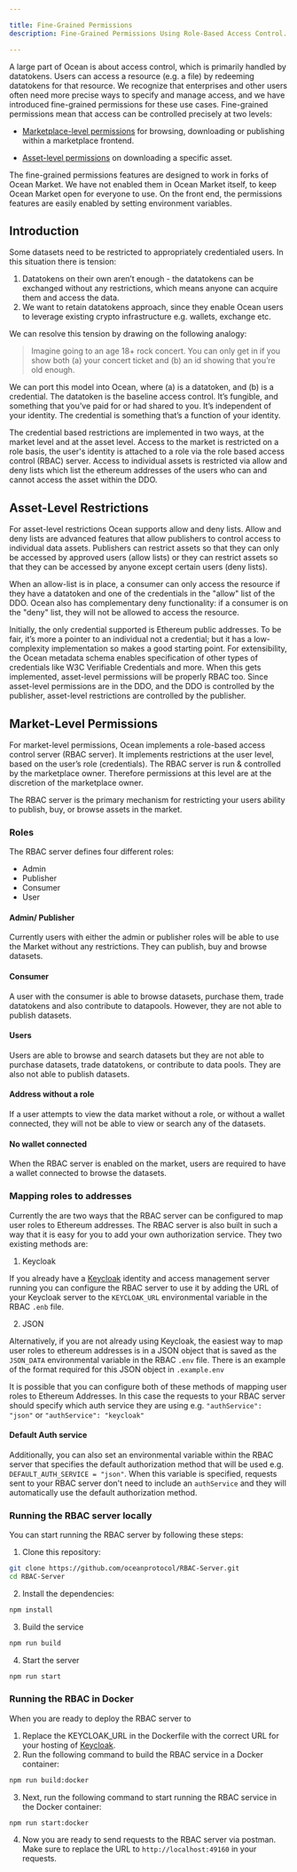 ```yaml
---

title: Fine-Grained Permissions 
description: Fine-Grained Permissions Using Role-Based Access Control. You can Control who can publish, buy or browse data

---
```



A large part of Ocean is about access control, which is primarily handled by datatokens. Users can access a resource (e.g. a file) by redeeming datatokens for that resource. We recognize that enterprises and other users often need more precise ways to specify and manage access, and we have introduced fine-grained permissions for these use cases. 
Fine-grained permissions mean that access can be controlled precisely at two levels:

- [Marketplace-level permissions](./market-level-permissions) for browsing, downloading or publishing within a marketplace frontend.

- [Asset-level permissions](./asset-level-permissions) on downloading a specific asset.

The fine-grained permissions features are designed to work in forks of Ocean Market. We have not enabled them in Ocean Market itself, to keep Ocean Market open for everyone to use. On the front end, the permissions features are easily enabled by setting environment variables.

## Introduction

Some datasets need to be restricted to appropriately credentialed users. In this situation there is tension:

1. Datatokens on their own aren’t enough - the datatokens can be exchanged without any restrictions, which means anyone can acquire them and access the data. 
2. We want to retain datatokens approach, since they enable Ocean users to leverage existing crypto infrastructure e.g. wallets, exchange etc.

We can resolve this tension by drawing on the following analogy:

> Imagine going to an age 18+ rock concert. You can only get in if you show both (a) your concert ticket and (b) an id showing that you’re old enough. 

We can port this model into Ocean, where (a) is a datatoken, and (b) is a credential. The datatoken is the baseline access control. It’s fungible, and something that you’ve paid for or had shared to you. It’s independent of your identity. The credential is something that’s a function of your identity. 

The credential based restrictions are implemented in two ways, at the market level and at the asset level. Access to the market is restricted on a role basis, the user's identity is attached to a role via the role based access control (RBAC) server. Access to individual assets is restricted via allow and deny lists which list the ethereum addresses of the users who can and cannot access the asset within the DDO.

## Asset-Level Restrictions

For asset-level restrictions Ocean supports allow and deny lists. Allow and deny lists are advanced features that allow publishers to control access to individual data assets. Publishers can restrict assets so that they can only be accessed by approved users (allow lists) or they can restrict assets so that they can be accessed by anyone except certain users (deny lists). 

When an allow-list is in place, a consumer can only access the resource if they have a datatoken and one of the credentials in the "allow" list of the DDO. Ocean also has complementary deny functionality: if a consumer is on the "deny" list, they will not be allowed to access the resource. 

Initially, the only credential supported is Ethereum public addresses. To be fair, it’s more a pointer to an individual not a credential; but it has a low-complexity implementation so makes a good starting point. For extensibility, the Ocean metadata schema enables specification of  other types of credentials like W3C Verifiable Credentials and more. When this gets implemented, asset-level permissions will be properly RBAC too. 
Since asset-level permissions are in the DDO, and the DDO is controlled by the publisher, asset-level restrictions are controlled by the publisher.


## Market-Level Permissions

For market-level permissions, Ocean implements a role-based access control server (RBAC server). It implements restrictions at the user level, based on the user’s role (credentials). The RBAC server is run & controlled by the marketplace owner. Therefore permissions at this level are at the discretion of the marketplace owner. 

The RBAC server is the primary mechanism for restricting your users ability to publish, buy, or browse assets in the market.  

### Roles

The RBAC server defines four different roles: 

- Admin
- Publisher
- Consumer
- User

#### Admin/ Publisher

Currently users with either the admin or publisher roles will be able to use the Market without any restrictions. They can publish, buy and browse datasets. 

#### Consumer

A user with the consumer is able to browse datasets, purchase them, trade datatokens and also contribute to datapools. However, they are not able to publish datasets. 

#### Users

Users are able to browse and search datasets but they are not able to purchase datasets, trade datatokens, or contribute to data pools. They are also not able to publish datasets. 

#### Address without a role

If a user attempts to view the data market without a role, or without a wallet connected, they will not be able to view or search any of the datasets. 


#### No wallet connected

When the RBAC server is enabled on the market, users are required to have a wallet connected to browse the datasets.


### Mapping roles to addresses 

Currently the are two ways that the RBAC server can be configured to map user roles to Ethereum addresses. The RBAC server is also built in such a way that it is easy for you to add your own authorization service. They two existing methods are: 

1. Keycloak

If you already have a [Keycloak](https://www.keycloak.org/) identity and access management server running you can configure the RBAC server to use it by adding the URL of your Keycloak server to the `KEYCLOAK_URL` environmental variable in the RBAC `.enb` file. 

2. JSON

Alternatively, if you are not already using Keycloak, the easiest way to map user roles to ethereum addresses is in a JSON object that is saved as the `JSON_DATA` environmental variable in the RBAC `.env` file. There is an example of the format required for this JSON object in `.example.env`

It is possible that you can configure both of these methods of mapping user roles to Ethereum Addresses. In this case the requests to your RBAC server should specify which auth service they are using e.g. `"authService": "json"` or `"authService": "keycloak"`

#### Default Auth service

Additionally, you can also set an environmental variable within the RBAC server that specifies the default authorization method that will be used e.g. `DEFAULT_AUTH_SERVICE = "json"`. When this variable is specified, requests sent to your RBAC server don't need to include an `authService` and they will automatically use the default authorization method. 

### Running the RBAC server locally

You can start running the RBAC server by following these steps:

1. Clone this repository:

```Bash
git clone https://github.com/oceanprotocol/RBAC-Server.git
cd RBAC-Server
```

2. Install the dependencies:

```Bash
npm install
```

3. Build the service

```Bash
npm run build
```

4. Start the server

```Bash
npm run start
```

### Running the RBAC in Docker

When you are ready to deploy the RBAC server to 

1. Replace the KEYCLOAK_URL in the Dockerfile with the correct URL for your hosting of [Keycloak](https://www.keycloak.org/).
2. Run the following command to build the RBAC service in a Docker container:

```Bash
npm run build:docker
```

3. Next, run the following command to start running the RBAC service in the Docker container:

```Bash
npm run start:docker
```

4. Now you are ready to send requests to the RBAC server via postman. Make sure to replace the URL to `http://localhost:49160` in your requests.

